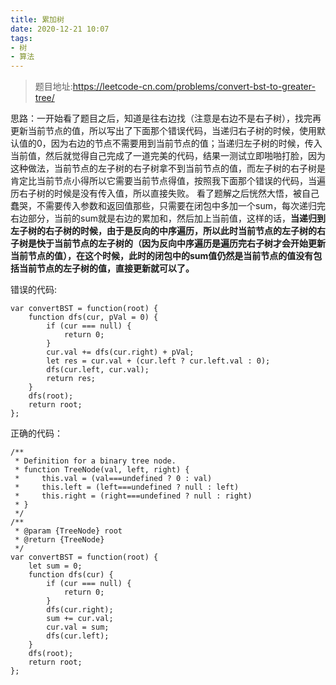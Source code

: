 ```yaml
---
title: 累加树
date: 2020-12-21 10:07
tags: 
- 树
- 算法
---
```


>题目地址:https://leetcode-cn.com/problems/convert-bst-to-greater-tree/

思路：一开始看了题目之后，知道是往右边找（注意是右边不是右子树），找完再更新当前节点的值，所以写出了下面那个错误代码，当递归右子树的时候，使用默认值的0，因为右边的节点不需要用到当前节点的值；当递归左子树的时候，传入当前值，然后就觉得自己完成了一道完美的代码，结果一测试立即啪啪打脸，因为这种做法，当前节点的左子树的右子树拿不到当前节点的值，而左子树的右子树是肯定比当前节点小得所以它需要当前节点得值，按照我下面那个错误的代码，当遍历右子树的时候是没有传入值，所以直接失败。  看了题解之后恍然大悟，被自己蠢哭，不需要传入参数和返回值那些，只需要在闭包中多加一个sum，每次递归完右边部分，当前的sum就是右边的累加和，然后加上当前值，这样的话，**当递归到左子树的右子树的时候，由于是反向的中序遍历，所以此时当前节点的左子树的右子树是快于当前节点的左子树的（因为反向中序遍历是遍历完右子树才会开始更新当前节点的值），在这个时候，此时的闭包中的sum值仍然是当前节点的值没有包括当前节点的左子树的值，直接更新就可以了。**

错误的代码:
```
var convertBST = function(root) {
    function dfs(cur, pVal = 0) {
        if (cur === null) {
            return 0;
        }
        cur.val += dfs(cur.right) + pVal;
        let res = cur.val + (cur.left ? cur.left.val : 0);
        dfs(cur.left, cur.val);
        return res;
    }
    dfs(root);
    return root;
};
```

正确的代码：
```
/**
 * Definition for a binary tree node.
 * function TreeNode(val, left, right) {
 *     this.val = (val===undefined ? 0 : val)
 *     this.left = (left===undefined ? null : left)
 *     this.right = (right===undefined ? null : right)
 * }
 */
/**
 * @param {TreeNode} root
 * @return {TreeNode}
 */
var convertBST = function(root) {
    let sum = 0;
    function dfs(cur) {
        if (cur === null) {
            return 0;
        }
        dfs(cur.right);
        sum += cur.val;
        cur.val = sum;
        dfs(cur.left);
    }
    dfs(root);
    return root;
};
```